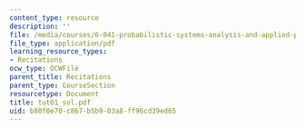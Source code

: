 ```yaml
---
content_type: resource
description: ''
file: /media/courses/6-041-probabilistic-systems-analysis-and-applied-probability-spring-2006/b80f0e70c867b5b903a8ff96cd39ed65_tut01_sol.pdf
file_type: application/pdf
learning_resource_types:
- Recitations
ocw_type: OCWFile
parent_title: Recitations
parent_type: CourseSection
resourcetype: Document
title: tut01_sol.pdf
uid: b80f0e70-c867-b5b9-03a8-ff96cd39ed65
---
```

